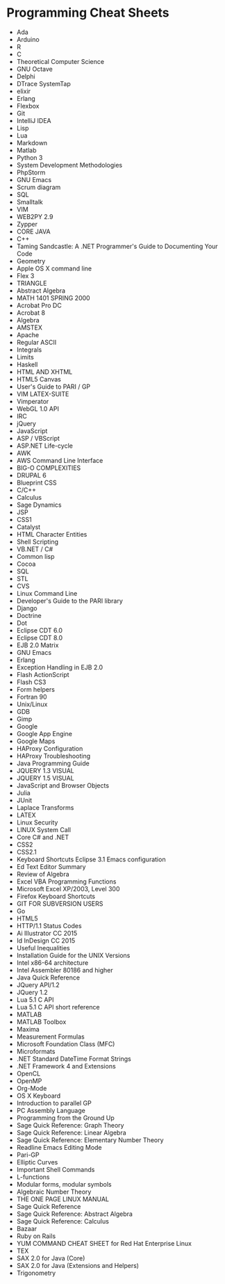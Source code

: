 # Programming Cheat Sheets
<ul>

                             

 <li><a target="_blank" href="https://github.com/manjunath5496/Programming-Cheat-Sheets/blob/master/ch(1).pdf" style="text-decoration:none;">Ada</a></li>

 <li><a target="_blank" href="https://github.com/manjunath5496/Programming-Cheat-Sheets/blob/master/ch(2).pdf" style="text-decoration:none;">Arduino</a></li>

<li><a target="_blank" href="https://github.com/manjunath5496/Programming-Cheat-Sheets/blob/master/ch(3).pdf" style="text-decoration:none;">R</a></li>
 <li><a target="_blank" href="https://github.com/manjunath5496/Programming-Cheat-Sheets/blob/master/ch(4).pdf" style="text-decoration:none;">C</a></li>                              
<li><a target="_blank" href="https://github.com/manjunath5496/Programming-Cheat-Sheets/blob/master/ch(5).pdf" style="text-decoration:none;">Theoretical Computer Science</a></li>
<li><a target="_blank" href="https://github.com/manjunath5496/Programming-Cheat-Sheets/blob/master/ch(6).pdf" style="text-decoration:none;">GNU Octave</a></li>
 <li><a target="_blank" href="https://github.com/manjunath5496/Programming-Cheat-Sheets/blob/master/ch(7).pdf" style="text-decoration:none;">Delphi</a></li>

 <li><a target="_blank" href="https://github.com/manjunath5496/Programming-Cheat-Sheets/blob/master/ch(8).pdf" style="text-decoration:none;"> DTrace SystemTap </a></li>
   <li><a target="_blank" href="https://github.com/manjunath5496/Programming-Cheat-Sheets/blob/master/ch(9).pdf" style="text-decoration:none;">elixir</a></li>
  
   
 <li><a target="_blank" href="https://github.com/manjunath5496/Programming-Cheat-Sheets/blob/master/ch(10).pdf" style="text-decoration:none;">Erlang </a></li>                              
<li><a target="_blank" href="https://github.com/manjunath5496/Programming-Cheat-Sheets/blob/master/ch(11).pdf" style="text-decoration:none;">Flexbox</a></li>
<li><a target="_blank" href="https://github.com/manjunath5496/Programming-Cheat-Sheets/blob/master/ch(12).pdf" style="text-decoration:none;">Git</a></li>
<li><a target="_blank" href="https://github.com/manjunath5496/Programming-Cheat-Sheets/blob/master/ch(13).pdf" style="text-decoration:none;">IntelliJ IDEA</a></li>

<li><a target="_blank" href="https://github.com/manjunath5496/Programming-Cheat-Sheets/blob/master/ch(14).pdf" style="text-decoration:none;">Lisp</a></li>
                              
<li><a target="_blank" href="https://github.com/manjunath5496/Programming-Cheat-Sheets/blob/master/ch(15).pdf" style="text-decoration:none;">Lua</a></li>

<li><a target="_blank" href="https://github.com/manjunath5496/Programming-Cheat-Sheets/blob/master/ch(16).pdf" style="text-decoration:none;">Markdown</a></li>

  <li><a target="_blank" href="https://github.com/manjunath5496/Programming-Cheat-Sheets/blob/master/ch(17).pdf" style="text-decoration:none;">Matlab</a></li>   
  
<li><a target="_blank" href="https://github.com/manjunath5496/Programming-Cheat-Sheets/blob/master/ch(18).pdf" style="text-decoration:none;">Python 3</a></li> 

  
<li><a target="_blank" href="https://github.com/manjunath5496/Programming-Cheat-Sheets/blob/master/ch(19).pdf" style="text-decoration:none;">System Development Methodologies</a></li> 

<li><a target="_blank" href="https://github.com/manjunath5496/Programming-Cheat-Sheets/blob/master/ch(20).pdf" style="text-decoration:none;">PhpStorm</a></li>

<li><a target="_blank" href="https://github.com/manjunath5496/Programming-Cheat-Sheets/blob/master/ch(21).pdf" style="text-decoration:none;">GNU Emacs</a></li>
<li><a target="_blank" href="https://github.com/manjunath5496/Programming-Cheat-Sheets/blob/master/ch(22).pdf" style="text-decoration:none;">Scrum diagram</a></li> 
 <li><a target="_blank" href="https://github.com/manjunath5496/Programming-Cheat-Sheets/blob/master/ch(23).pdf" style="text-decoration:none;">SQL</a></li> 
 

   <li><a target="_blank" href="https://github.com/manjunath5496/Programming-Cheat-Sheets/blob/master/ch(24).pdf" style="text-decoration:none;">Smalltalk</a></li>
 
   <li><a target="_blank" href="https://github.com/manjunath5496/Programming-Cheat-Sheets/blob/master/ch(25).pdf" style="text-decoration:none;">VIM</a></li>                              
 <li><a target="_blank" href="https://github.com/manjunath5496/Programming-Cheat-Sheets/blob/master/ch(26).pdf" style="text-decoration:none;">WEB2PY 2.9</a></li>
 <li><a target="_blank" href="https://github.com/manjunath5496/Programming-Cheat-Sheets/blob/master/ch(27).pdf" style="text-decoration:none;">Zypper</a></li>
  <li><a target="_blank" href="https://github.com/manjunath5496/Programming-Cheat-Sheets/blob/master/ch(28).pdf" style="text-decoration:none;">CORE JAVA</a></li>
 
   <li><a target="_blank" href="https://github.com/manjunath5496/Programming-Cheat-Sheets/blob/master/ch(29).pdf" style="text-decoration:none;">C++ </a></li>                              
<li><a target="_blank" href="https://github.com/manjunath5496/Programming-Cheat-Sheets/blob/master/ch(30).pdf" style="text-decoration:none;">Taming Sandcastle: A .NET Programmer's Guide to Documenting Your Code</a></li>
 
   <li><a target="_blank" href="https://github.com/manjunath5496/Programming-Cheat-Sheets/blob/master/ch(31).pdf" style="text-decoration:none;">Geometry</a></li> 
    <li><a target="_blank" href="https://github.com/manjunath5496/Programming-Cheat-Sheets/blob/master/ch(32).pdf" style="text-decoration:none;">Apple OS X command line</a></li> 

   <li><a target="_blank" href="https://github.com/manjunath5496/Programming-Cheat-Sheets/blob/master/ch(33).pdf" style="text-decoration:none;">Flex 3</a></li>                              

  <li><a target="_blank" href="https://github.com/manjunath5496/Programming-Cheat-Sheets/blob/master/ch(34).pdf" style="text-decoration:none;">TRIANGLE</a></li> 
 
  <li><a target="_blank" href="https://github.com/manjunath5496/Programming-Cheat-Sheets/blob/master/ch(35).pdf" style="text-decoration:none;">Abstract Algebra</a></li> 

  <li><a target="_blank" href="https://github.com/manjunath5496/Programming-Cheat-Sheets/blob/master/ch(36).pdf" style="text-decoration:none;">MATH 1401 SPRING 2000</a></li> 
 
<li><a target="_blank" href="https://github.com/manjunath5496/Programming-Cheat-Sheets/blob/master/ch(37).pdf" style="text-decoration:none;">Acrobat Pro DC</a></li>
 <li><a target="_blank" href="https://github.com/manjunath5496/Programming-Cheat-Sheets/blob/master/ch(38).pdf" style="text-decoration:none;">Acrobat 8</a></li>
<li><a target="_blank" href="https://github.com/manjunath5496/Programming-Cheat-Sheets/blob/master/ch(39).pdf" style="text-decoration:none;">Algebra</a></li>
 <li><a target="_blank" href="https://github.com/manjunath5496/Programming-Cheat-Sheets/blob/master/ch(40).pdf" style="text-decoration:none;">AMSTEX</a></li>                              
<li><a target="_blank" href="https://github.com/manjunath5496/Programming-Cheat-Sheets/blob/master/ch(41).pdf" style="text-decoration:none;">Apache</a></li>
<li><a target="_blank" href="https://github.com/manjunath5496/Programming-Cheat-Sheets/blob/master/ch(42).pdf" style="text-decoration:none;">Regular ASCII</a></li>
 
   <li><a target="_blank" href="https://github.com/manjunath5496/Programming-Cheat-Sheets/blob/master/ch(43).pdf" style="text-decoration:none;">Integrals</a></li>
 <li><a target="_blank" href="https://github.com/manjunath5496/Programming-Cheat-Sheets/blob/master/ch(44).pdf" style="text-decoration:none;">Limits</a></li>
   <li><a target="_blank" href="https://github.com/manjunath5496/Programming-Cheat-Sheets/blob/master/ch(45).pdf" style="text-decoration:none;">Haskell</a></li>  
   
<li><a target="_blank" href="https://github.com/manjunath5496/Programming-Cheat-Sheets/blob/master/ch(46).pdf" style="text-decoration:none;">HTML AND XHTML</a></li> 
                             
<li><a target="_blank" href="https://github.com/manjunath5496/Programming-Cheat-Sheets/blob/master/ch(47).pdf" style="text-decoration:none;">HTML5 Canvas</a></li>
<li><a target="_blank" href="https://github.com/manjunath5496/Programming-Cheat-Sheets/blob/master/ch(48).pdf" style="text-decoration:none;">User's Guide to PARI / GP</a></li>

<li><a target="_blank" href="https://github.com/manjunath5496/Programming-Cheat-Sheets/blob/master/ch(49).pdf" style="text-decoration:none;">VIM LATEX-SUITE</a></li>
                              
<li><a target="_blank" href="https://github.com/manjunath5496/Programming-Cheat-Sheets/blob/master/ch(50).pdf" style="text-decoration:none;">
Vimperator</a></li>
<li><a target="_blank" href="https://github.com/manjunath5496/Programming-Cheat-Sheets/blob/master/ch(51).pdf" style="text-decoration:none;">WebGL 1.0 API</a></li>
<li><a target="_blank" href="https://github.com/manjunath5496/Programming-Cheat-Sheets/blob/master/ch(52).pdf" style="text-decoration:none;">IRC</a></li>

<li><a target="_blank" href="https://github.com/manjunath5496/Programming-Cheat-Sheets/blob/master/ch(53).pdf" style="text-decoration:none;">jQuery</a></li>
 
<li><a target="_blank" href="https://github.com/manjunath5496/Programming-Cheat-Sheets/blob/master/ch(54).pdf" style="text-decoration:none;">JavaScript </a></li>


<li><a target="_blank" href="https://github.com/manjunath5496/Programming-Cheat-Sheets/blob/master/ch(55).pdf" style="text-decoration:none;">ASP / VBScript</a></li>
 
  <li><a target="_blank" href="https://github.com/manjunath5496/Programming-Cheat-Sheets/blob/master/ch(56).pdf" style="text-decoration:none;">ASP.NET Life-cycle</a></li>                              

  <li><a target="_blank" href="https://github.com/manjunath5496/Programming-Cheat-Sheets/blob/master/ch(57).pdf" style="text-decoration:none;">AWK</a></li>
 
   <li><a target="_blank" href="https://github.com/manjunath5496/Programming-Cheat-Sheets/blob/master/ch(58).pdf" style="text-decoration:none;">AWS Command Line Interface</a></li>
    <li><a target="_blank" href="https://github.com/manjunath5496/Programming-Cheat-Sheets/blob/master/ch(59).pdf" style="text-decoration:none;">BIG-O COMPLEXITIES</a></li>
 
  <li><a target="_blank" href="https://github.com/manjunath5496/Programming-Cheat-Sheets/blob/master/ch(60).pdf" style="text-decoration:none;">DRUPAL 6 </a></li>
 
   <li><a target="_blank" href="https://github.com/manjunath5496/Programming-Cheat-Sheets/blob/master/ch(61).pdf" style="text-decoration:none;">Blueprint CSS</a></li>
 
   <li><a target="_blank" href="https://github.com/manjunath5496/Programming-Cheat-Sheets/blob/master/ch(62).pdf" style="text-decoration:none;">C/C++</a></li>
 
   <li><a target="_blank" href="https://github.com/manjunath5496/Programming-Cheat-Sheets/blob/master/ch(63).pdf" style="text-decoration:none;">Calculus</a></li>                              

  <li><a target="_blank" href="https://github.com/manjunath5496/Programming-Cheat-Sheets/blob/master/ch(64).pdf" style="text-decoration:none;">Sage Dynamics</a></li>
 
   <li><a target="_blank" href="https://github.com/manjunath5496/Programming-Cheat-Sheets/blob/master/ch(65).pdf" style="text-decoration:none;">JSP </a></li> 

   <li><a target="_blank" href="https://github.com/manjunath5496/Programming-Cheat-Sheets/blob/master/ch(66).pdf" style="text-decoration:none;">CSS1</a></li> 
 
   <li><a target="_blank" href="https://github.com/manjunath5496/Programming-Cheat-Sheets/blob/master/ch(67).pdf" style="text-decoration:none;">Catalyst</a></li>                              

  <li><a target="_blank" href="https://github.com/manjunath5496/Programming-Cheat-Sheets/blob/master/ch(68).pdf" style="text-decoration:none;">HTML Character Entities</a></li> 
 
  
   <li><a target="_blank" href="https://github.com/manjunath5496/Programming-Cheat-Sheets/blob/master/ch(69).pdf" style="text-decoration:none;">Shell Scripting</a></li>                              

  <li><a target="_blank" href="https://github.com/manjunath5496/Programming-Cheat-Sheets/blob/master/ch(70).pdf" style="text-decoration:none;">VB.NET / C#</a></li> 
  
 
 <li><a target="_blank" href="https://github.com/manjunath5496/Programming-Cheat-Sheets/blob/master/ch(71).pdf" style="text-decoration:none;">Common
lisp</a></li>
 
 <li><a target="_blank" href="https://github.com/manjunath5496/Programming-Cheat-Sheets/blob/master/ch(72).pdf" style="text-decoration:none;">Cocoa</a></li> 
 
 
 <li><a target="_blank" href="https://github.com/manjunath5496/Programming-Cheat-Sheets/blob/master/ch(73).pdf" style="text-decoration:none;">SQL</a></li>
  <li><a target="_blank" href="https://github.com/manjunath5496/Programming-Cheat-Sheets/blob/master/ch(74).pdf" style="text-decoration:none;">STL</a></li>
 
<li><a target="_blank" href="https://github.com/manjunath5496/Programming-Cheat-Sheets/blob/master/ch(75).pdf" style="text-decoration:none;">CVS</a></li>                        
<li><a target="_blank" href="https://github.com/manjunath5496/Programming-Cheat-Sheets/blob/master/ch(76).pdf" style="text-decoration:none;">Linux Command Line</a></li>

 <li><a target="_blank" href="https://github.com/manjunath5496/Programming-Cheat-Sheets/blob/master/ch(77).pdf" style="text-decoration:none;">Developer's Guide
to the PARI library</a></li> 
 
 
 <li><a target="_blank" href="https://github.com/manjunath5496/Programming-Cheat-Sheets/blob/master/ch(78).pdf" style="text-decoration:none;">Django</a></li>
  <li><a target="_blank" href="https://github.com/manjunath5496/Programming-Cheat-Sheets/blob/master/ch(79).pdf" style="text-decoration:none;">Doctrine</a></li>


 <li><a target="_blank" href="https://github.com/manjunath5496/Programming-Cheat-Sheets/blob/master/ch(80).pdf" style="text-decoration:none;">Dot</a></li> 
 
 
 <li><a target="_blank" href="https://github.com/manjunath5496/Programming-Cheat-Sheets/blob/master/ch(81).pdf" style="text-decoration:none;">Eclipse CDT 6.0</a></li>
  <li><a target="_blank" href="https://github.com/manjunath5496/Programming-Cheat-Sheets/blob/master/ch(82).pdf" style="text-decoration:none;">Eclipse CDT 8.0</a></li>

 <li><a target="_blank" href="https://github.com/manjunath5496/Programming-Cheat-Sheets/blob/master/ch(83).pdf" style="text-decoration:none;">EJB 2.0 Matrix</a></li>
  <li><a target="_blank" href="https://github.com/manjunath5496/Programming-Cheat-Sheets/blob/master/ch(84).pdf" style="text-decoration:none;">GNU Emacs</a></li>

 <li><a target="_blank" href="https://github.com/manjunath5496/Programming-Cheat-Sheets/blob/master/ch(85).pdf" style="text-decoration:none;">Erlang</a></li>
  <li><a target="_blank" href="https://github.com/manjunath5496/Programming-Cheat-Sheets/blob/master/ch(86).pdf" style="text-decoration:none;">Exception Handling in EJB 2.0</a></li>

 <li><a target="_blank" href="https://github.com/manjunath5496/Programming-Cheat-Sheets/blob/master/ch(87).pdf" style="text-decoration:none;">Flash ActionScript</a></li>
  <li><a target="_blank" href="https://github.com/manjunath5496/Programming-Cheat-Sheets/blob/master/ch(88).pdf" style="text-decoration:none;">Flash CS3</a></li>
  <li><a target="_blank" href="https://github.com/manjunath5496/Programming-Cheat-Sheets/blob/master/ch(89).pdf" style="text-decoration:none;">Form helpers</a></li>
  
  
  <li><a target="_blank" href="https://github.com/manjunath5496/Programming-Cheat-Sheets/blob/master/ch(90).pdf" style="text-decoration:none;"> Fortran 90</a></li>
  <li><a target="_blank" href="https://github.com/manjunath5496/Programming-Cheat-Sheets/blob/master/ch(91).pdf" style="text-decoration:none;">Unix/Linux</a></li>

 <li><a target="_blank" href="https://github.com/manjunath5496/Programming-Cheat-Sheets/blob/master/ch(92).pdf" style="text-decoration:none;">GDB</a></li>
  <li><a target="_blank" href="https://github.com/manjunath5496/Programming-Cheat-Sheets/blob/master/ch(93).pdf" style="text-decoration:none;"> Gimp</a></li>
  <li><a target="_blank" href="https://github.com/manjunath5496/Programming-Cheat-Sheets/blob/master/ch(94).pdf" style="text-decoration:none;">Google</a></li> 
  
   <li><a target="_blank" href="https://github.com/manjunath5496/Programming-Cheat-Sheets/blob/master/ch(95).pdf" style="text-decoration:none;">Google App Engine</a></li>  
  
<li><a target="_blank" href="https://github.com/manjunath5496/Programming-Cheat-Sheets/blob/master/ch(96).pdf" style="text-decoration:none;">Google Maps</a></li> 
  
  
<li><a target="_blank" href="https://github.com/manjunath5496/Programming-Cheat-Sheets/blob/master/ch(97).pdf" style="text-decoration:none;">HAProxy Configuration</a></li>


 <li><a target="_blank" href="https://github.com/manjunath5496/Programming-Cheat-Sheets/blob/master/ch(98).pdf" style="text-decoration:none;">HAProxy Troubleshooting</a></li> 
  
   <li><a target="_blank" href="https://github.com/manjunath5496/Programming-Cheat-Sheets/blob/master/ch(99).pdf" style="text-decoration:none;">Java Programming Guide</a></li>  
  
<li><a target="_blank" href="https://github.com/manjunath5496/Programming-Cheat-Sheets/blob/master/ch(100).pdf" style="text-decoration:none;">JQUERY 1.3 VISUAL</a></li>  
  
 <li><a target="_blank" href="https://github.com/manjunath5496/Programming-Cheat-Sheets/blob/master/ch(101).pdf" style="text-decoration:none;">JQUERY 1.5 VISUAL</a></li> 
  
   <li><a target="_blank" href="https://github.com/manjunath5496/Programming-Cheat-Sheets/blob/master/ch(102).pdf" style="text-decoration:none;">JavaScript and Browser Objects</a></li> 
  
   
 <li><a target="_blank" href="https://github.com/manjunath5496/Programming-Cheat-Sheets/blob/master/ch(103).pdf" style="text-decoration:none;">Julia </a></li> 
  
   <li><a target="_blank" href="https://github.com/manjunath5496/Programming-Cheat-Sheets/blob/master/ch(104).pdf" style="text-decoration:none;">JUnit</a></li>  
   
 <li><a target="_blank" href="https://github.com/manjunath5496/Programming-Cheat-Sheets/blob/master/ch(105).pdf" style="text-decoration:none;">Laplace Transforms</a></li> 
 
<li><a target="_blank" href="https://github.com/manjunath5496/Programming-Cheat-Sheets/blob/master/ch(106).pdf" style="text-decoration:none;">LATEX</a></li> 
  
   <li><a target="_blank" href="https://github.com/manjunath5496/Programming-Cheat-Sheets/blob/master/ch(107).pdf" style="text-decoration:none;">Linux Security</a></li> 
  
   
 <li><a target="_blank" href="https://github.com/manjunath5496/Programming-Cheat-Sheets/blob/master/ch(108).pdf" style="text-decoration:none;">LINUX System Call</a></li> 
  

  
   <li><a target="_blank" href="https://github.com/manjunath5496/Programming-Cheat-Sheets/blob/master/ch(109).pdf" style="text-decoration:none;">Core C# and .NET</a></li>  
   
 <li><a target="_blank" href="https://github.com/manjunath5496/Programming-Cheat-Sheets/blob/master/ch(110).pdf" style="text-decoration:none;">CSS2 </a></li>  
   
<li><a target="_blank" href="https://github.com/manjunath5496/Programming-Cheat-Sheets/blob/master/ch(111).pdf" style="text-decoration:none;">CSS2.1</a></li> 
  
   
 <li><a target="_blank" href="https://github.com/manjunath5496/Programming-Cheat-Sheets/blob/master/ch(112).pdf" style="text-decoration:none;">Keyboard Shortcuts Eclipse 3.1
Emacs configuration</a></li> 
  
   <li><a target="_blank" href="https://github.com/manjunath5496/Programming-Cheat-Sheets/blob/master/ch(113).pdf" style="text-decoration:none;">Ed Text Editor Summary</a></li>  
   
<li><a target="_blank" href="https://github.com/manjunath5496/Programming-Cheat-Sheets/blob/master/ch(114).pdf" style="text-decoration:none;">Review of Algebra</a></li>
 <li><a target="_blank" href="https://github.com/manjunath5496/Programming-Cheat-Sheets/blob/master/ch(115).pdf" style="text-decoration:none;">Excel VBA Programming Functions</a></li>  
   
 <li><a target="_blank" href="https://github.com/manjunath5496/Programming-Cheat-Sheets/blob/master/ch(116).pdf" style="text-decoration:none;">Microsoft Excel XP/2003, Level 300</a></li>   
   
   <li><a target="_blank" href="https://github.com/manjunath5496/Programming-Cheat-Sheets/blob/master/ch(117).pdf" style="text-decoration:none;">Firefox Keyboard Shortcuts</a></li>  
   
 <li><a target="_blank" href="https://github.com/manjunath5496/Programming-Cheat-Sheets/blob/master/ch(118).pdf" style="text-decoration:none;">GIT FOR SUBVERSION USERS</a></li>  
   
  <li><a target="_blank" href="https://github.com/manjunath5496/Programming-Cheat-Sheets/blob/master/ch(119).pdf" style="text-decoration:none;">Go</a></li> 
  
   <li><a target="_blank" href="https://github.com/manjunath5496/Programming-Cheat-Sheets/blob/master/ch(120).pdf" style="text-decoration:none;">HTML5</a></li>  
   
 <li><a target="_blank" href="https://github.com/manjunath5496/Programming-Cheat-Sheets/blob/master/ch(121).pdf" style="text-decoration:none;">HTTP/1.1 Status Codes</a></li>   
   
   <li><a target="_blank" href="https://github.com/manjunath5496/Programming-Cheat-Sheets/blob/master/ch(122).pdf" style="text-decoration:none;">Ai Illustrator
CC 2015 </a></li>  
     
<li><a target="_blank" href="https://github.com/manjunath5496/Programming-Cheat-Sheets/blob/master/ch(123).pdf" style="text-decoration:none;">Id InDesign
CC 2015</a></li>  
   
 <li><a target="_blank" href="https://github.com/manjunath5496/Programming-Cheat-Sheets/blob/master/ch(124).pdf" style="text-decoration:none;">Useful Inequalities</a></li>   
   
   <li><a target="_blank" href="https://github.com/manjunath5496/Programming-Cheat-Sheets/blob/master/ch(125).pdf" style="text-decoration:none;">Installation Guide for the UNIX Versions</a></li>   
   
   <li><a target="_blank" href="https://github.com/manjunath5496/Programming-Cheat-Sheets/blob/master/ch(126).pdf" style="text-decoration:none;">Intel x86-64 architecture </a></li> 
   
<li><a target="_blank" href="https://github.com/manjunath5496/Programming-Cheat-Sheets/blob/master/ch(127).pdf" style="text-decoration:none;">Intel Assembler 80186 and higher</a></li>  
   
 <li><a target="_blank" href="https://github.com/manjunath5496/Programming-Cheat-Sheets/blob/master/ch(128).pdf" style="text-decoration:none;">Java Quick Reference</a></li>   
   
   <li><a target="_blank" href="https://github.com/manjunath5496/Programming-Cheat-Sheets/blob/master/ch(129).pdf" style="text-decoration:none;">JQuery API/1.2</a></li>   
   
   <li><a target="_blank" href="https://github.com/manjunath5496/Programming-Cheat-Sheets/blob/master/ch(130).pdf" style="text-decoration:none;">JQuery 1.2 </a></li>    
   
<li><a target="_blank" href="https://github.com/manjunath5496/Programming-Cheat-Sheets/blob/master/ch(131).pdf" style="text-decoration:none;">Lua 5.1 C API</a></li>   
   
   <li><a target="_blank" href="https://github.com/manjunath5496/Programming-Cheat-Sheets/blob/master/ch(132).pdf" style="text-decoration:none;">Lua 5.1 C API short reference</a></li>   
   
 <li><a target="_blank" href="https://github.com/manjunath5496/Programming-Cheat-Sheets/blob/master/ch(133).pdf" style="text-decoration:none;">MATLAB</a></li>     
   
 
 <li><a target="_blank" href="https://github.com/manjunath5496/Programming-Cheat-Sheets/blob/master/ch(134).pdf" style="text-decoration:none;">MATLAB Toolbox</a></li>

 <li><a target="_blank" href="https://github.com/manjunath5496/Programming-Cheat-Sheets/blob/master/ch(135).pdf" style="text-decoration:none;">Maxima</a></li>

<li><a target="_blank" href="https://github.com/manjunath5496/Programming-Cheat-Sheets/blob/master/ch(136).pdf" style="text-decoration:none;">Measurement Formulas</a></li>
 <li><a target="_blank" href="https://github.com/manjunath5496/Programming-Cheat-Sheets/blob/master/ch(137).pdf" style="text-decoration:none;">Microsoft Foundation Class (MFC)</a></li>                              
<li><a target="_blank" href="https://github.com/manjunath5496/Programming-Cheat-Sheets/blob/master/ch(138).pdf" style="text-decoration:none;">Microformats</a></li>
<li><a target="_blank" href="https://github.com/manjunath5496/Programming-Cheat-Sheets/blob/master/ch(139).pdf" style="text-decoration:none;">.NET Standard DateTime Format Strings</a></li>
 <li><a target="_blank" href="https://github.com/manjunath5496/Programming-Cheat-Sheets/blob/master/ch(140).pdf" style="text-decoration:none;">.NET Framework 4 and Extensions</a></li>

 <li><a target="_blank" href="https://github.com/manjunath5496/Programming-Cheat-Sheets/blob/master/ch(141).pdf" style="text-decoration:none;"> OpenCL</a></li>
   <li><a target="_blank" href="https://github.com/manjunath5496/Programming-Cheat-Sheets/blob/master/ch(142).pdf" style="text-decoration:none;">OpenMP</a></li>                             
 <li><a target="_blank" href="https://github.com/manjunath5496/Programming-Cheat-Sheets/blob/master/ch(143).pdf" style="text-decoration:none;">Org-Mode</a></li>                              
<li><a target="_blank" href="https://github.com/manjunath5496/Programming-Cheat-Sheets/blob/master/ch(144).pdf" style="text-decoration:none;">OS X Keyboard</a></li>
<li><a target="_blank" href="https://github.com/manjunath5496/Programming-Cheat-Sheets/blob/master/ch(145).pdf" style="text-decoration:none;">Introduction
to parallel GP</a></li>
<li><a target="_blank" href="https://github.com/manjunath5496/Programming-Cheat-Sheets/blob/master/ch(146).pdf" style="text-decoration:none;">PC Assembly Language</a></li>
                              
<li><a target="_blank" href="https://github.com/manjunath5496/Programming-Cheat-Sheets/blob/master/ch(147).pdf" style="text-decoration:none;">Programming from the Ground Up</a></li>

<li><a target="_blank" href="https://github.com/manjunath5496/Programming-Cheat-Sheets/blob/master/ch(148).pdf" style="text-decoration:none;">Sage Quick Reference: Graph Theory</a></li>

  <li><a target="_blank" href="https://github.com/manjunath5496/Programming-Cheat-Sheets/blob/master/ch(149).pdf" style="text-decoration:none;">Sage Quick Reference: Linear Algebra</a></li>   
  
<li><a target="_blank" href="https://github.com/manjunath5496/Programming-Cheat-Sheets/blob/master/ch(150).pdf" style="text-decoration:none;">Sage Quick Reference:
Elementary Number Theory</a></li> 

<li><a target="_blank" href="https://github.com/manjunath5496/Programming-Cheat-Sheets/blob/master/ch(151).pdf" style="text-decoration:none;">Readline Emacs Editing Mode </a></li>

<li><a target="_blank" href="https://github.com/manjunath5496/Programming-Cheat-Sheets/blob/master/ch(152).pdf" style="text-decoration:none;">Pari-GP </a></li>
<li><a target="_blank" href="https://github.com/manjunath5496/Programming-Cheat-Sheets/blob/master/ch(153).pdf" style="text-decoration:none;">Elliptic Curves</a></li> 
 <li><a target="_blank" href="https://github.com/manjunath5496/Programming-Cheat-Sheets/blob/master/ch(154).pdf" style="text-decoration:none;">Important Shell Commands</a></li> 
 

   <li><a target="_blank" href="https://github.com/manjunath5496/Programming-Cheat-Sheets/blob/master/ch(155).pdf" style="text-decoration:none;">L-functions</a></li>
 
   <li><a target="_blank" href="https://github.com/manjunath5496/Programming-Cheat-Sheets/blob/master/ch(156).pdf" style="text-decoration:none;">Modular forms, modular symbols</a></li>                              
 <li><a target="_blank" href="https://github.com/manjunath5496/Programming-Cheat-Sheets/blob/master/ch(157).pdf" style="text-decoration:none;">Algebraic Number Theory</a></li>
 <li><a target="_blank" href="https://github.com/manjunath5496/Programming-Cheat-Sheets/blob/master/ch(158).pdf" style="text-decoration:none;">THE ONE PAGE LINUX MANUAL</a></li>

<li><a target="_blank" href="https://github.com/manjunath5496/Programming-Cheat-Sheets/blob/master/ch(159).pdf" style="text-decoration:none;">Sage Quick Reference </a></li>
 
   <li><a target="_blank" href="https://github.com/manjunath5496/Programming-Cheat-Sheets/blob/master/ch(160).pdf" style="text-decoration:none;">Sage Quick Reference: Abstract Algebra</a></li>                              

  <li><a target="_blank" href="https://github.com/manjunath5496/Programming-Cheat-Sheets/blob/master/ch(161).pdf" style="text-decoration:none;">Sage Quick Reference: Calculus</a></li>
 
   <li><a target="_blank" href="https://github.com/manjunath5496/Programming-Cheat-Sheets/blob/master/ch(162).pdf" style="text-decoration:none;">Bazaar</a></li> 
    <li><a target="_blank" href="https://github.com/manjunath5496/Programming-Cheat-Sheets/blob/master/ch(163).pdf" style="text-decoration:none;">Ruby on Rails </a></li> 

   <li><a target="_blank" href="https://github.com/manjunath5496/Programming-Cheat-Sheets/blob/master/ch(164).pdf" style="text-decoration:none;">YUM COMMAND CHEAT SHEET
for Red Hat Enterprise Linux</a></li>                              

  <li><a target="_blank" href="https://github.com/manjunath5496/Programming-Cheat-Sheets/blob/master/ch(165).pdf" style="text-decoration:none;">TEX</a></li> 
 
  <li><a target="_blank" href="https://github.com/manjunath5496/Programming-Cheat-Sheets/blob/master/ch(166).pdf" style="text-decoration:none;">SAX 2.0 for Java (Core)</a></li> 

  <li><a target="_blank" href="https://github.com/manjunath5496/Programming-Cheat-Sheets/blob/master/ch(167).pdf" style="text-decoration:none;">SAX 2.0 for Java (Extensions and Helpers)</a></li> 
 
<li><a target="_blank" href="https://github.com/manjunath5496/Programming-Cheat-Sheets/blob/master/ch(168).pdf" style="text-decoration:none;">Trigonometry</a></li>






</ul>
